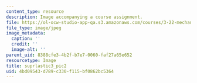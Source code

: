 ```yaml
---
content_type: resource
description: Image accompanying a course assignment.
file: https://ol-ocw-studio-app-qa.s3.amazonaws.com/courses/3-22-mechanical-behavior-of-materials-spring-2008/4bd09543d789c330f115bf0862bc5364_suprlastic3_pic2.jpg
file_type: image/jpeg
image_metadata:
  caption: ''
  credit: ''
  image-alt: ''
parent_uid: 8388cfe3-4b2f-b7e7-0060-faf27a65e652
resourcetype: Image
title: suprlastic3_pic2
uid: 4bd09543-d789-c330-f115-bf0862bc5364
---
```

